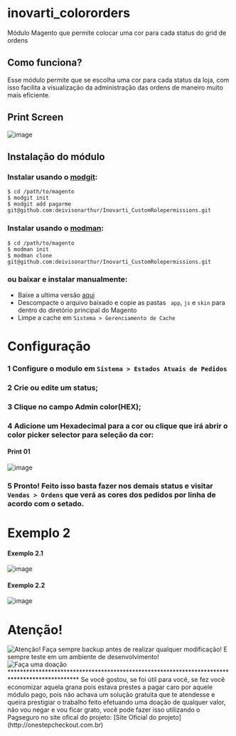 # inovarti_colororders
Módulo Magento que permite colocar uma cor para cada status do grid de ordens

## Como funciona?
Esse módulo permite que se escolha uma cor para cada status da loja, com isso facilita a visualização da administração das ordens de maneiro muito mais eficiente.

## Print Screen
![image](http://f.cl.ly/items/3X2z2q3M0i2l2j0A0F30/Image%202015-10-04%20at%205.45.12%20PM.png)

## Instalação do módulo

### Instalar usando o [modgit](https://github.com/jreinke/modgit):

    $ cd /path/to/magento
    $ modgit init
    $ modgit add pagarme git@github.com:deivisonarthur/Inovarti_CustomRolepermissions.git

### Instalar usando o [modman](https://github.com/colinmollenhour/modman):

    $ cd /path/to/magento
    $ modman init
    $ modman clone git@github.com:deivisonarthur/Inovarti_CustomRolepermissions.git

### ou baixar e instalar manualmente:

* Baixe a ultima versão [aqui](https://github.com/deivisonarthur/Inovarti_CustomRolepermissions/archive/master.zip)
* Descompacte o arquivo baixado e copie as pastas ``` app```, ```js``` e ```skin``` para dentro do diretório principal do Magento
* Limpe a cache em ```Sistema > Gerenciamento de Cache```

# Configuração

### 1 Configure o modulo em ```Sistema > Estados Atuais de Pedidos```
### 2 Crie ou edite um status;
### 3 Clique no campo Admin color(HEX);
### 4 Adicione um Hexadecimal para a cor ou clique que irá abrir o color picker selector para seleção da cor:

#### Print 01
![image](http://f.cl.ly/items/1C1Z3t3z1j0A0h2Q1b3Q/Image%202015-10-04%20at%206.22.00%20PM.png)

### 5 Pronto! Feito isso basta fazer nos demais status e visitar ```Vendas > Ordens``` que verá as cores dos pedidos por linha de acordo com o setado.

# Exemplo 2

#### Exemplo 2.1
![image](http://f.cl.ly/items/2A1e39142X2s2v0m1q43/Image%202015-10-04%20at%205.43.54%20PM.png)

#### Exemplo 2.2
![image](http://f.cl.ly/items/1e2P1H0k3Y1r3M0T2P0r/Image%202015-10-04%20at%205.41.32%20PM.png)

# Atenção!
<img src="http://www.inovarti.com.br/osc/atencao2.png" alt="Atenção! Faça sempre backup antes de realizar qualquer modificação! E sempre teste em um ambiente de desenvolvimento!" title="Atenção! Faça sempre backup antes de realizar qualquer modificação! E sempre teste em um ambiente de desenvolvimento!" />


<img src="http://www.inovarti.com.br/gostou.png" alt="Faça uma doação" title="Faça uma doação" />
**********************************************************************************************
Se você gostou, se foi útil para você, se fez você economizar aquela grana pois estava prestes a pagar caro por aquele módulo pago, pois não achava um solução gratuita que te atendesse e queira prestigiar o trabalho feito efetuando uma doação de qualquer valor, não vou negar e vou ficar grato, você pode fazer isso utilizando o Pagseguro no site ofical do projeto: [Site Oficial do projeto](http://onestepcheckout.com.br)
